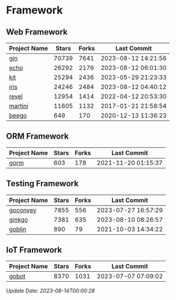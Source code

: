 # Framework

## Web Framework
| Project Name | Stars | Forks | Last Commit |
| ------------ | ----- | ----- | ----------- |
| [gin](https://github.com/gin-gonic/gin) | 70739 | 7641 | 2023-08-12 14:21:56 |
| [echo](https://github.com/labstack/echo) | 26292 | 2176 | 2023-08-12 06:01:30 |
| [kit](https://github.com/go-kit/kit) | 25294 | 2436 | 2023-05-29 21:23:33 |
| [iris](https://github.com/kataras/iris) | 24246 | 2484 | 2023-08-12 04:40:12 |
| [revel](https://github.com/revel/revel) | 12954 | 1414 | 2022-04-12 20:53:30 |
| [martini](https://github.com/go-martini/martini) | 11605 | 1132 | 2017-01-21 21:58:54 |
| [beego](https://github.com/astaxie/beego) | 649 | 170 | 2020-12-13 11:36:23 |

## ORM Framework
| Project Name | Stars | Forks | Last Commit |
| ------------ | ----- | ----- | ----------- |
| [gorm](https://github.com/jinzhu/gorm) | 603 | 178 | 2021-11-20 01:15:37 |

## Testing Framework
| Project Name | Stars | Forks | Last Commit |
| ------------ | ----- | ----- | ----------- |
| [goconvey](https://github.com/smartystreets/goconvey) | 7855 | 556 | 2023-07-27 16:57:29 |
| [ginkgo](https://github.com/onsi/ginkgo) | 7381 | 635 | 2023-08-10 08:26:57 |
| [goblin](https://github.com/franela/goblin) | 890 | 79 | 2021-10-03 14:34:22 |

## IoT Framework
| Project Name | Stars | Forks | Last Commit |
| ------------ | ----- | ----- | ----------- |
| [gobot](https://github.com/hybridgroup/gobot) | 8370 | 1031 | 2023-07-07 07:09:02 |

*Update Date: 2023-08-14T00:00:28*